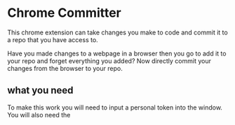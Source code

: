 # Chrome Committer

This chrome extension can take changes you make to code and commit it to a repo that you have access to. 

Have you made changes to a webpage in a browser then you go to add it to your repo and forget everything you added? Now directly commit your changes from the browser to your repo. 

## what you need

To make this work you will need to input a personal token into the window. You will also need the 